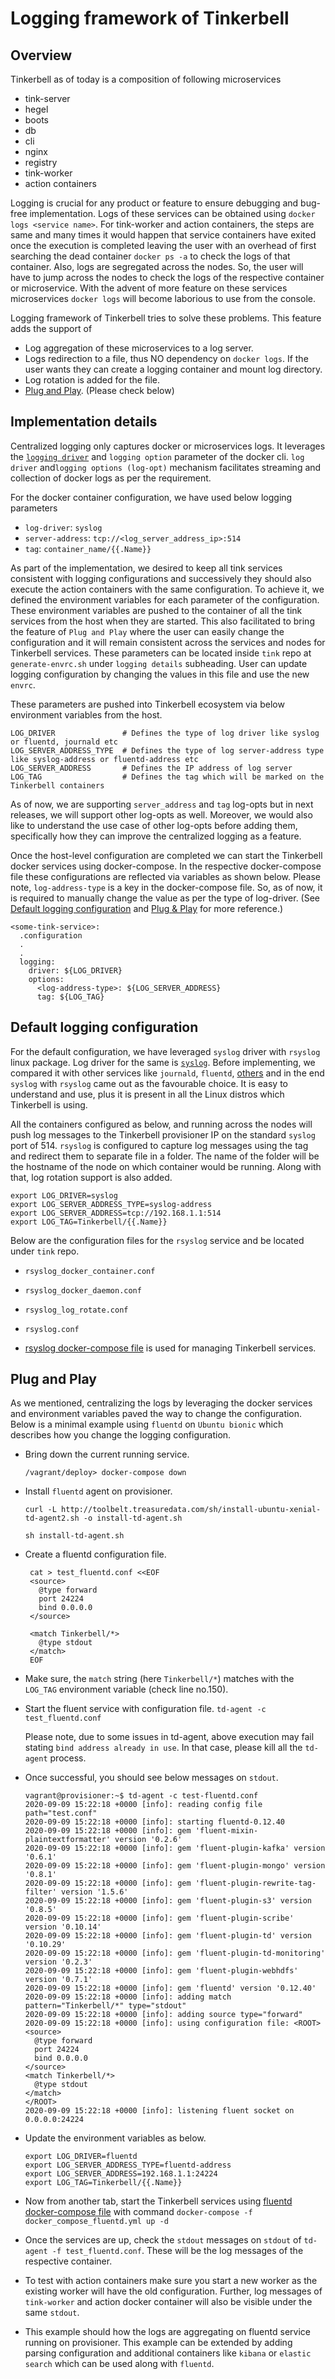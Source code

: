 # Logging framework of Tinkerbell

## Overview

Tinkerbell as of today is a composition of following microservices

- tink-server
- hegel
- boots
- db
- cli
- nginx
- registry
- tink-worker
- action containers

Logging is crucial for any product or feature to ensure debugging and bug-free implementation. Logs of these services can be obtained using `docker logs <service name>`. For tink-worker and action containers, the steps are same and many times it would happen that service containers have exited once the execution is completed leaving the user with an overhead of first searching the dead container `docker ps -a` to check the logs of that container. Also, logs are segregated across the nodes. So, the user will have to jump across the nodes to check the logs of the respective container or microservice. With the advent of more feature on these services microservices `docker logs` will become laborious to use from the console.

Logging framework of Tinkerbell tries to solve these problems. This feature adds the support of

- Log aggregation of these microservices to a log server.
- Logs redirection to a file, thus NO dependency on `docker logs`. If the user wants they can create a logging container and mount log directory.
- Log rotation is added for the file.
- [Plug and Play](#plug-and-play). (Please check below)

## Implementation details

Centralized logging only captures docker or microservices logs. It leverages the [`logging driver`](https://docs.docker.com/config/containers/logging/configure/) and `logging option` parameter of the docker cli. `log driver` and`logging options (log-opt)` mechanism facilitates streaming and collection of docker logs as per the requirement.

For the docker container configuration, we have used below logging parameters

- `log-driver`: `syslog`
- `server-address`: `tcp://<log_server_address_ip>:514`
- `tag`: `container_name/{{.Name}}`

As part of the implementation, we desired to keep all tink services consistent with logging configurations and successively they should also execute the action containers with the same configuration. To achieve it, we defined the environment variables for each parameter of the configuration. These environment variables are pushed to the container of all the tink services from the host when they are started. This also facilitated to bring the feature of `Plug and Play` where the user can easily change the configuration and it will remain consistent across the services and nodes for Tinkerbell services. These parameters can be located inside `tink` repo at `generate-envrc.sh` under `logging details` subheading. User can update logging configuration by changing the values in this file and use the new `envrc`.

These parameters are pushed into Tinkerbell ecosystem via below environment variables from the host.

```
LOG_DRIVER               # Defines the type of log driver like syslog or fluentd, journald etc
LOG_SERVER_ADDRESS_TYPE  # Defines the type of log server-address type like syslog-address or fluentd-address etc
LOG_SERVER_ADDRESS       # Defines the IP address of log server
LOG_TAG                  # Defines the tag which will be marked on the Tinkerbell containers
```

As of now, we are supporting `server_address` and `tag` log-opts but in next releases, we will support other log-opts as well. Moreover, we would also like to understand the use case of other log-opts before adding them, specifically how they can improve the centralized logging as a feature.

Once the host-level configuration are completed we can start the Tinkerbell docker services using docker-compose. In the respective docker-compose file these configurations are reflected via variables as shown below. Please note, `log-address-type` is a key in the docker-compose file. So, as of now, it is required to manually change the value as per the type of log-driver. (See [Default logging configuration](#defualt-logging-configuration) and [Plug & Play](#plug-and-play) for more reference.)

```
<some-tink-service>:
  .configuration
  .
  .
  logging:
    driver: ${LOG_DRIVER}
    options:
      <log-address-type>: ${LOG_SERVER_ADDRESS}
      tag: ${LOG_TAG}
```

## Default logging configuration

For the default configuration, we have leveraged `syslog` driver with `rsyslog` linux package. Log driver for the same is [`syslog`](https://docs.docker.com/config/containers/logging/syslog/). Before implementing, we compared it with other services like `journald`, `fluentd`, [others](https://docs.docker.com/config/containers/logging/dual-logging/) and in the end `syslog` with `rsyslog` came out as the favourable choice. It is easy to understand and use, plus it is present in all the Linux distros which Tinkerbell is using.

All the containers configured as below, and running across the nodes will push log messages to the Tinkerbell provisioner IP on the standard `syslog` port of 514\. `rsyslog` is configured to capture log messages using the tag and redirect them to separate file in a folder. The name of the folder will be the hostname of the node on which container would be running. Along with that, log rotation support is also added.

```
export LOG_DRIVER=syslog
export LOG_SERVER_ADDRESS_TYPE=syslog-address
export LOG_SERVER_ADDRESS=tcp://192.168.1.1:514
export LOG_TAG=Tinkerbell/{{.Name}}
```

Below are the configuration files for the `rsyslog` service and be located under `tink` repo.

- `rsyslog_docker_container.conf`
- `rsyslog_docker_daemon.conf`
- `rsyslog_log_rotate.conf`
- `rsyslog.conf`

- [rsyslog docker-compose file](docker_compose_rsyslog.yml) is used for managing Tinkerbell services.

## Plug and Play

As we mentioned, centralizing the logs by leveraging the docker services and environment variables paved the way to change the configuration. Below is a minimal example using `fluentd` on `Ubuntu bionic` which describes how you change the logging configuration.

- Bring down the current running service.

  `/vagrant/deploy> docker-compose down`

- Install `fluentd` agent on provisioner.

  `curl -L http://toolbelt.treasuredata.com/sh/install-ubuntu-xenial-td-agent2.sh -o install-td-agent.sh`

  `sh install-td-agent.sh`

- Create a fluentd configuration file.

  ```
   cat > test_fluentd.conf <<EOF
   <source>
     @type forward
     port 24224
     bind 0.0.0.0
   </source>

   <match Tinkerbell/*>
     @type stdout
   </match>
   EOF
  ```

- Make sure, the `match` string (here `Tinkerbell/*`) matches with the `LOG_TAG` environment variable (check line no.150).

- Start the fluent service with configuration file. `td-agent -c test_fluentd.conf`

  Please note, due to some issues in td-agent, above execution may fail stating `bind address already in use`. In that case, please kill all the `td-agent` process.

- Once successful, you should see below messages on `stdout`.

  ```
  vagrant@provisioner:~$ td-agent -c test-fluentd.conf
  2020-09-09 15:22:18 +0000 [info]: reading config file path="test.conf"
  2020-09-09 15:22:18 +0000 [info]: starting fluentd-0.12.40
  2020-09-09 15:22:18 +0000 [info]: gem 'fluent-mixin-plaintextformatter' version '0.2.6'
  2020-09-09 15:22:18 +0000 [info]: gem 'fluent-plugin-kafka' version '0.6.1'
  2020-09-09 15:22:18 +0000 [info]: gem 'fluent-plugin-mongo' version '0.8.1'
  2020-09-09 15:22:18 +0000 [info]: gem 'fluent-plugin-rewrite-tag-filter' version '1.5.6'
  2020-09-09 15:22:18 +0000 [info]: gem 'fluent-plugin-s3' version '0.8.5'
  2020-09-09 15:22:18 +0000 [info]: gem 'fluent-plugin-scribe' version '0.10.14'
  2020-09-09 15:22:18 +0000 [info]: gem 'fluent-plugin-td' version '0.10.29'
  2020-09-09 15:22:18 +0000 [info]: gem 'fluent-plugin-td-monitoring' version '0.2.3'
  2020-09-09 15:22:18 +0000 [info]: gem 'fluent-plugin-webhdfs' version '0.7.1'
  2020-09-09 15:22:18 +0000 [info]: gem 'fluentd' version '0.12.40'
  2020-09-09 15:22:18 +0000 [info]: adding match pattern="Tinkerbell/*" type="stdout"
  2020-09-09 15:22:18 +0000 [info]: adding source type="forward"
  2020-09-09 15:22:18 +0000 [info]: using configuration file: <ROOT>
  <source>
    @type forward
    port 24224
    bind 0.0.0.0
  </source>
  <match Tinkerbell/*>
    @type stdout
  </match>
  </ROOT>
  2020-09-09 15:22:18 +0000 [info]: listening fluent socket on 0.0.0.0:24224
  ```

- Update the environment variables as below.

  ```
  export LOG_DRIVER=fluentd
  export LOG_SERVER_ADDRESS_TYPE=fluentd-address
  export LOG_SERVER_ADDRESS=192.168.1.1:24224
  export LOG_TAG=Tinkerbell/{{.Name}}
  ```

- Now from another tab, start the Tinkerbell services using [fluentd docker-compose file](docker_compose_fluentd.yml) with command `docker-compose -f docker_compose_fluentd.yml up -d`

- Once the services are up, check the `stdout` messages on `stdout` of `td-agent -f test_fluentd.conf`. These will be the log messages of the respective container.

- To test with action containers make sure you start a new worker as the existing worker will have the old configuration. Further, log messages of `tink-worker` and action docker container will also be visible under the same `stdout`.

- This example should how the logs are aggregating on fluentd service running on provisioner. This example can be extended by adding parsing configuration and additional containers like `kibana` or `elastic search` which can be used along with `fluentd`.
